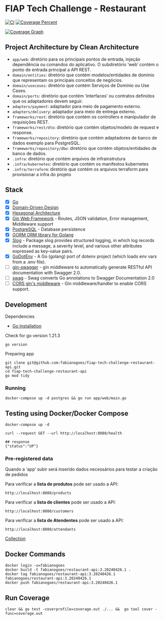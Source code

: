 # FIAP Tech Challenge - Restaurant

[![CI](https://github.com/fabianogoes/fiap-tech-challenge-restaurant-api/actions/workflows/ci-cd.yml/badge.svg)](https://github.com/fabianogoes/fiap-tech-challenge-restaurant-api/actions/workflows/ci-cd.yml)
[![Coverage Percent](https://codecov.io/github/fabianogoes/fiap-tech-challenge-restaurant-api/graph/badge.svg?token=877UONKJDB)](https://codecov.io/github/fabianogoes/fiap-tech-challenge-restaurant-api)

[![Coverage Graph](https://codecov.io/github/fabianogoes/fiap-tech-challenge-restaurant-api/graphs/sunburst.svg?token=877UONKJDB)](https://codecov.io/github/fabianogoes/fiap-tech-challenge-restaurant-api)


## Project Architecture by Clean Architecture

- `app/web`: diretório para os principais pontos de entrada, injeção dependência ou comandos do aplicativo. O subdiretório ‘web’ contém o ponto de entrada principal a API REST.
- `domain/entities`: diretório que contém modelos/entidades de domínio que representam os principais conceitos de negócios.
- `domain/usecases`: diretório que contém Serviços de Domínio ou Use Cases.
- `domain/ports`: diretório que contém ‘interfaces’ ou contratos definidos que os adaptadores devem seguir.
- `adapters/payment`: adaptador para meio de pagamento externo.
- `adapters/delivery`: adaptador para meio de entrega externo.
- `frameworks/rest`: diretório que contém os controllers e manipulador de requisições REST.
- `frameworks/rest/dto`: diretório que contém objetos/modelo de request e response.
- `frameworks/repository`: diretório que contém adaptadores de banco de dados exemplo para PostgreSQL.
- `frameworks/repository/dbo`: diretório que contém objetos/entidades de banco de dados.
- `.infra`: diretório que contém arquivos de infrainstrutura
- `.infra/kubernetes`: diretório que contém os manifestos kubernetes
- `.infra/terraform`: diretório que contém os arquivos terraform para provisionar a infra do projeto

## Stack

- [x] [Go][0]
- [x] [Domain-Driven Design][6]
- [x] [Hexagonal Architecture][5]
- [x] [Gin Web Framework][1] - Routes, JSON validation, Error management, Middleware support
- [x] [PostgreSQL][3] - Database persistence
- [x] [GORM ORM library for Golang][2]
- [x] [Slog](https://pkg.go.dev/log/slog) - Package slog provides structured logging, in which log records include a message, a severity level, and various other attributes expressed as key-value pairs. 
- [x] [GoDotEnv](https://github.com/joho/godotenv) - A Go (golang) port of dotenv project (which loads env vars from a .env file).
- [ ] [gin-swagger](https://github.com/swaggo/gin-swagger) - gin middleware to automatically generate RESTful API documentation with Swagger 2.0.
- [ ] [swag](https://github.com/swaggo/swag) - Swag converts Go annotations to Swagger Documentation 2.0
- [ ] [CORS gin's middleware](https://github.com/gin-contrib/cors) - Gin middleware/handler to enable CORS support.

## Development

Dependencies

- [Go Installation](https://go.dev/doc/install)

Check for go version 1.21.3

```shell
go version
```

Preparing app

```shell
git clone git@github.com:fabianogoes/fiap-tech-challenge-restaurant-api.git
cd fiap-tech-challenge-restaurant-api
go mod tidy
````

### Running

```shell
docker-compose up -d postgres && go run app/web/main.go
```

## Testing using Docker/Docker Compose

```shell
docker-compose up -d

curl --request GET --url http://localhost:8080/health

## response 
{"status":"UP"}
```

### Pre-registered data

Quando a ‘app’ subir será inserido dados necessários para testar a criação de pedidos 

Para verificar a **lista de produtos** pode ser usado a API:

```shell
http://localhost:8080/products
```

Para verificar a **lista de clientes** pode ser usado a API:

```shell
http://localhost:8080/customers
```

Para verificar a **lista de Atendentes** pode ser usado a API: 
```shell
http://localhost:8080/attendants
```

[Collection](./.utils/fiap-tech-challenge-Insomnia.json)

## Docker Commands

```shell
docker login -u=fabianogoes
docker build -t fabianogoes/restaurant-api:3.20240426.1 .
docker tag fabianogoes/restaurant-api:3.20240426.1 fabianogoes/restaurant-api:3.20240426.1
docker push fabianogoes/restaurant-api:3.20240426.1
```

## Run Coverage

```shell
clear && go test -coverprofile=coverage.out ./... &&  go tool cover -func=coverage.out
```

[0]: https://go.dev/
[1]: https://gin-gonic.com/
[2]: https://gorm.io/index.html
[3]: https://www.postgresql.org/
[5]: https://alistair.cockburn.us/hexagonal-architecture/
[6]: https://www.amazon.com/dp/0321125215?ref_=cm_sw_r_cp_ud_dp_0M66DHP14SJ5GBBJCRNP
